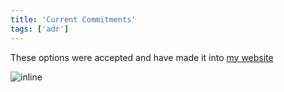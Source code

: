 ```yaml
---
title: 'Current Commitments'
tags: ['adr']
---
```


These options were accepted and have made it into [my website](/about)

<!-- abstract -->

![inline](/assets/imgs/about-hero.jpg#meta)
